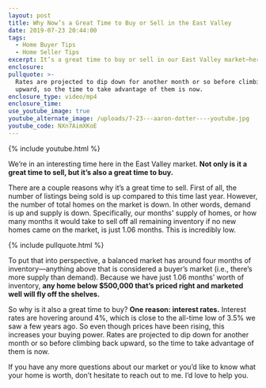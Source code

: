 ```yaml
---
layout: post
title: Why Now’s a Great Time to Buy or Sell in the East Valley
date: 2019-07-23 20:44:00
tags:
  - Home Buyer Tips
  - Home Seller Tips
excerpt: It’s a great time to buy or sell in our East Valley market—here’s why.
enclosure:
pullquote: >-
  Rates are projected to dip down for another month or so before climbing back
  upward, so the time to take advantage of them is now.
enclosure_type: video/mp4
enclosure_time:
use_youtube_image: true
youtube_alternate_image: /uploads/7-23---aaron-dotter----youtube.jpg
youtube_code: NXn7AimXKoE
---
```


{% include youtube.html %}

We’re in an interesting time here in the East Valley market. **Not only is it a great time to sell, but it’s also a great time to buy.&nbsp;**

There are a couple reasons why it’s a great time to sell. First of all, the number of listings being sold is up compared to this time last year. However, the number of total homes on the market is down. In other words, demand is up and supply is down. Specifically, our months' supply of homes, or how many months it would take to sell off all remaining inventory if no new homes came on the market, is just 1.06 months. This is incredibly low.&nbsp;

{% include pullquote.html %}

To put that into perspective, a balanced market has around four months of inventory—anything above that is considered a buyer’s market (i.e., there’s more supply than demand). Because we have just 1.06 months’ worth of inventory, **any home below $500,000 that’s priced right and marketed well will fly off the shelves.&nbsp;**

So why is it also a great time to buy? **One reason: interest rates.** Interest rates are hovering around 4%, which is close to the all-time low of 3.5% we saw a few years ago. So even though prices have been rising, this increases your buying power. Rates are projected to dip down for another month or so before climbing back upward, so the time to take advantage of them is now.&nbsp;

If you have any more questions about our market or you’d like to know what your home is worth, don’t hesitate to reach out to me. I’d love to help you.&nbsp;